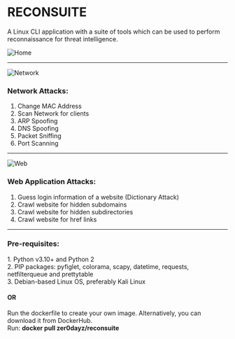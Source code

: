 # RECONSUITE

A Linux CLI application with a suite of tools which can be used to perform reconnaissance for threat intelligence.

![Home](https://user-images.githubusercontent.com/109734299/236384182-15b2d1e1-6cf0-421a-8d1d-2d5a2a335d5b.png)

<hr />

![Network](https://user-images.githubusercontent.com/109734299/236384183-80e62f41-b872-4959-8117-7b0fb4520fbc.png)

<h3><strong>Network Attacks:</strong></h3>
<ol>
<li>Change MAC Address</li>
<li>Scan Network for clients</li>
<li>ARP Spoofing</li>
<li>DNS Spoofing</li>
<li>Packet Sniffing</li>
<li>Port Scanning</li>
</ol>

<hr />

![Web](https://user-images.githubusercontent.com/109734299/236384179-c8026db9-a53d-4587-98b8-bfaf538298f3.png)

<h3><strong>Web Application Attacks:</strong></h3>
<ol>
<li>Guess login information of a website (Dictionary Attack)</li>
<li>Crawl website for hidden subdomains</li>
<li>Crawl website for hidden subdirectories</li>
<li>Crawl website for href links</li>
</ol>

<hr />

<h3>Pre-requisites:</h3>
1. Python v3.10+ and Python 2
<br />
2. PIP packages: pyfiglet, colorama, scapy, datetime, requests, netfilterqueue and prettytable
<br />
3. Debian-based Linux OS, preferably Kali Linux
<br />
<h4>OR</h4>
Run the dockerfile to create your own image. Alternatively, you can download it from DockerHub.
<br />
Run: <strong>docker pull zer0dayz/reconsuite</strong>
